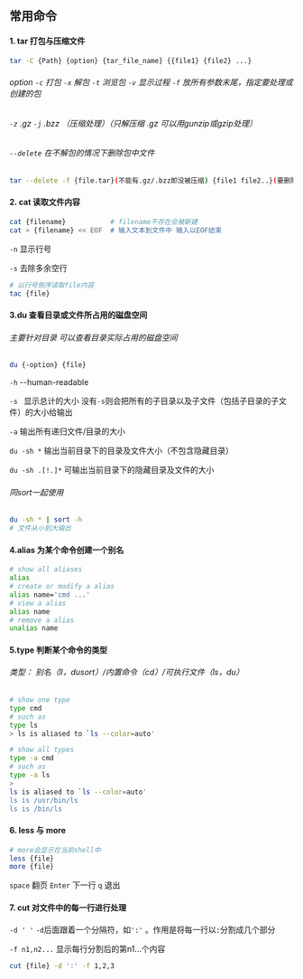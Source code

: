 ## 常用命令

#### 1. tar  打包与压缩文件

```bash
tar -C {Path} {option} {tar_file_name} {{file1} {file2} ...} 
```

######  option   `-c` 打包 `-x` 解包 `-t` 浏览包 `-v` 显示过程 `-f` 放所有参数末尾，指定要处理或创建的包

###### 			     `-z`  .gz  `-j` .bzz   （压缩处理）（只解压缩 .gz 可以用gunzip或gzip处理） 

###### 			 	`--delete`  在不解包的情况下删除包中文件

```bash
tar --delete -f {file.tar}(不能有.gz/.bzz即没被压缩) {file1 file2..}(要删除的包内文件)
```

#### 2. cat 读取文件内容

```bash
cat {filename}           # filename不存在会被新建
cat > {filename} << EOF  # 输入文本到文件中 输入以EOF结束
```

`-n`  显示行号

`-s`  去除多余空行

```bash
# 以行号倒序读取file内容
tac {file}
```

#### 3.du 查看目录或文件所占用的磁盘空间

###### 主要针对目录 可以查看目录实际占用的磁盘空间

```bash
du {-option} {file}
```

`-h` --human-readable

`-s ` 显示总计的大小 没有`-s`则会把所有的子目录以及子文件（包括子目录的子文件）的大小给输出

`-a`  输出所有递归文件/目录的大小

`du -sh *` 输出当前目录下的目录及文件大小（不包含隐藏目录）

`du -sh .[!.]*` 可输出当前目录下的隐藏目录及文件的大小

###### 同sort一起使用

```bash
du -sh * | sort -h
# 文件从小到大输出 
```

#### 4.alias  为某个命令创建一个别名

```bash
# show all aliases
alias
# create or modify a alias
alias name='cmd ...'
# view a alias
alias name
# remove a alias
unalias name
```

#### 5.type  判断某个命令的类型

###### 类型： 别名（ll，dusort）/内置命令（cd）/可执行文件（ls，du）

```bash
# show one type
type cmd
# such as 
type ls 
> ls is aliased to `ls --color=auto'
```

```bash
# show all types
type -a cmd
# such as 
type -a ls
>
ls is aliased to `ls --color=auto'
ls is /usr/bin/ls
ls is /bin/ls
```

#### 6. less 与 more  

```bash
# more会显示在当前shell中
less {file} 
more {file}
```

`space` 翻页   `Enter` 下一行   `q` 退出

#### 7. cut 对文件中的每一行进行处理

`-d ' '`  `-d`后面跟着一个分隔符，如`':'` 。作用是将每一行以`:`分割成几个部分

`-f n1,n2...`      显示每行分割后的第n1...个内容

```bash
cut {file} -d ':' -f 1,2,3
```

